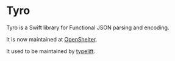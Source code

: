 Tyro
======

Tyro is a Swift library for Functional JSON parsing and encoding.

It is now maintained at [OpenShelter](https://github.com/OpenShelter/Tyro/).

It used to be maintained by [typelift](https://github.com/typelift/tyro).
